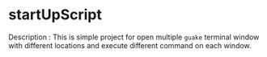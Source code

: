 # startUpScript

Description : This is simple project for open multiple `guake` terminal window with different locations and execute different command on each window.

